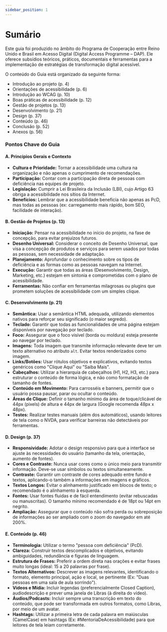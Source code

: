 ```yaml
---
sidebar_position: 1
---
```



# Sumário

Este guia foi produzido no âmbito do Programa de Cooperação entre Reino Unido e Brasil em Acesso Digital (Digital Access Programme – DAP). Ele oferece subsídios teóricos, práticos, documentais e ferramentas para a implementação de estratégias de transformação digital acessível.

O conteúdo do Guia está organizado da seguinte forma:

* Introdução ao projeto (p. 4)
* Orientações de acessibilidade (p. 6)
* Introdução ao WCAG (p. 10)
* Boas práticas de acessibilidade (p. 12)
* Gestão de projetos (p. 13)
* Desenvolvimento (p. 21)
* Design (p. 37)
* Conteúdo (p. 46)
* Conclusão (p. 52)
* Anexos (p. 56)

### **Pontos Chave do Guia**

#### **A. Princípios Gerais e Contexto**

* **Cultura e Prioridade:** Tornar a acessibilidade uma cultura na organização e não apenas o cumprimento de recomendações.
* **Participação:** Contar com a participação direta de pessoas com deficiência nas equipes de projeto.
* **Legislação:** Cumprir a Lei Brasileira da Inclusão (LBI), cujo Artigo 63 obriga a acessibilidade nos sítios da Internet.
* **Benefícios:** Lembrar que a acessibilidade beneficia não apenas as PcD, mas todas as pessoas (ex: carregamento mais rápido, bom SEO, facilidade de interação).

#### **B. Gestão de Projetos (p. 13)**

* **Iniciação:** Pensar na acessibilidade no início do projeto, na fase de concepção, para evitar prejuízos futuros.
* **Desenho Universal:** Considerar o conceito de Desenho Universal, que visa a concepção de produtos e serviços para serem usados por todas as pessoas, sem necessidade de adaptação.
* **Planejamento:** Aprofundar o conhecimento sobre os tipos de deficiência e as formas como as pessoas navegam na Internet.
* **Execução:** Garantir que todas as áreas (Desenvolvimento, Design, Marketing, etc.) estejam em sintonia e comprometidas com o plano de acessibilidade.
* **Ferramentas:** Não confiar em ferramentas milagrosas ou plugins que prometem soluções de acessibilidade com um simples clique.

#### **C. Desenvolvimento (p. 21)**

* **Semântica:** Usar a semântica HTML adequada, utilizando elementos nativos para reforçar seu significado (o maior segredo).
* **Teclado:** Garantir que todas as funcionalidades de uma página estejam disponíveis por navegação por teclado.
* **Foco:** Assegurar que o foco visível (borda ou moldura) esteja presente ao navegar por teclado.
* **Imagens:** Toda imagem que transmite informação relevante deve ter um texto alternativo no atributo `alt`. Evitar textos renderizados como imagem.
* **Links/Botões:** Usar rótulos objetivos e explicativos, evitando textos genéricos como "Clique Aqui" ou "Saiba Mais".
* **Cabeçalhos:** Utilizar a hierarquia de cabeçalhos (H1, H2, H3, etc.) para estruturar o conteúdo de forma lógica, e não como formatação de tamanho de fontes.
* **Conteúdo em Movimento:** Para carrosséis e banners, permitir que o usuário possa pausar, parar ou ocultar o conteúdo.
* **Áreas de Clique:** Definir o tamanho mínimo da área de toque/clicável de 44px (pixels) de altura e 44px de largura (Google recomenda 48px x 48px).
* **Testes:** Realizar testes manuais (além dos automáticos), usando leitores de tela como o NVDA, para verificar barreiras não detectáveis por ferramentas.

#### **D. Design (p. 37)**

* **Responsividade:** Adotar o design responsivo para que a interface se ajuste às necessidades do usuário (tamanho da tela, orientação, aumento de fontes).
* **Cores e Contraste:** Nunca usar cores como o único meio para transmitir informação. Deve-se usar símbolos ou textos simultaneamente.
* **Contraste:** Garantir um contraste de cores adequado entre fundo e textos, aplicando-o também a informações em imagens e gráficos.
* **Textos Longos:** Evitar o alinhamento justificado em blocos de texto; o recomendado é o alinhamento à esquerda.
* **Fontes:** Usar fontes fluidas e de fácil entendimento (evitar rebuscadas ou manuscritas). O tamanho mínimo recomendado é de 18pt ou 14pt em negrito.
* **Ampliação:** Assegurar que o conteúdo não sofra perda ou sobreposição de informações ao ser ampliado com o zoom do navegador em até 200%.

#### **E. Conteúdo (p. 46)**

* **Terminologia:** Utilizar o termo "pessoa com deficiência" (PcD).
* **Clareza:** Construir textos descomplicados e objetivos, evitando ambiguidades, redundância e figuras de linguagem.
* **Estrutura de Frases:** Preferir a ordem direta nas orações e evitar frases muito longas (ideal: 15 a 20 palavras por frase).
* **Textos Alternativos:** Descrever as imagens relevantes, identificando o formato, elemento principal, ação e local, se pertinente (Ex: "Duas pessoas em uma sala de aula sorrindo").
* **Vídeos e Mídia:** Incluir legendas (preferencialmente Closed Caption), audiodescrição e prever uma janela de Libras (à direita do vídeo).
* **Áudios/Podcasts:** Incluir sempre uma transcrição em texto do conteúdo, que pode ser transformada em outros formatos, como Libras, por meio de um avatar.
* **Hashtags:** Utilizar a primeira letra de cada palavra em maiúsculas (CamelCase) em hashtags (Ex: #MentoriaDeAcessibilidade) para que leitores de tela leiam corretamente.